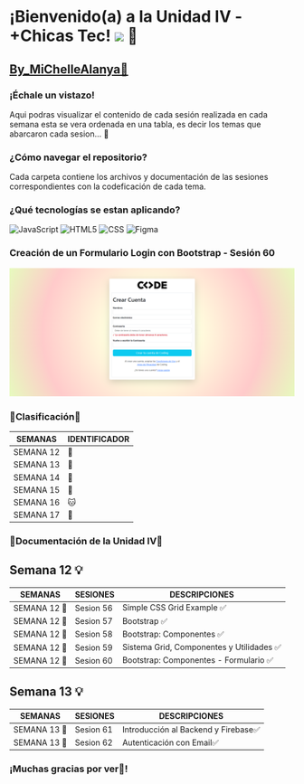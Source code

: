 <h1>¡Bienvenido(a) a la Unidad IV - +Chicas Tec! <img src="https://raw.githubusercontent.com/iampavangandhi/iampavangandhi/master/gifs/Hi.gif" width="30px"> 🚀</h1>

## [By_MiChelleAlanya🦋](https://github.com/bymichelleah)

### ¡Échale un vistazo!
Aqui podras visualizar el contenido de cada sesión realizada en cada semana esta se vera ordenada en una tabla, es decir los temas que abarcaron cada sesion... 🏁  

### ¿Cómo navegar el repositorio?

Cada carpeta contiene los archivos y documentación de las sesiones correspondientes con la codeficación de cada tema.

### ¿Qué tecnologías se estan aplicando?

![JavaScript](https://img.shields.io/badge/-JavaScript-333333?style=flat&logo=javascript)
![HTML5](https://img.shields.io/badge/-HTML5-333333?style=flat&logo=HTML5)
![CSS](https://img.shields.io/badge/-CSS-333333?style=flat&logo=CSS3&logoColor=1572B6)
![Figma](https://img.shields.io/badge/-Figma-333333?style=flat&logo=figma)

### Creación de un Formulario Login con Bootstrap - Sesión 60
![Form](./semana12/sesion60/assets/img/form.png "formulario")

### 📍Clasificación🔖
| SEMANAS | IDENTIFICADOR | 
| --- | --- |
| SEMANA 12 | 🦋 |
| SEMANA 13 | 🦄 |
| SEMANA 14 | 🐴 |
| SEMANA 15 | 🐼 |
| SEMANA 16 | 🐱 |
| SEMANA 17 | 🐨 |

### 🚀Documentación de la Unidad IV🚀
## Semana 12 💡
| SEMANAS | SESIONES | DESCRIPCIONES |
| --- | --- | --- |
| SEMANA 12 🦋| Sesion 56 | Simple CSS Grid Example ✅|
| SEMANA 12 🦋| Sesion 57 | Bootstrap ✅|
| SEMANA 12 🦋| Sesion 58 | Bootstrap: Componentes ✅|
| SEMANA 12 🦋| Sesion 59 | Sistema Grid, Componentes y Utilidades ✅|
| SEMANA 12 🦋| Sesion 60 | Bootstrap: Componentes - Formulario ✅|

## Semana 13 💡
| SEMANAS | SESIONES | DESCRIPCIONES |
| --- | --- | --- |
| SEMANA 13 🦄 | Sesion 61 | Introducción al Backend y Firebase✅|
| SEMANA 13 🦄 | Sesion 62 | Autenticación con Email✅|
### ¡Muchas gracias por ver🤍!


